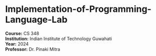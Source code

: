 # Implementation-of-Programming-Language-Lab

**Course:** CS 348  
**Institution:** Indian Institute of Technology Guwahati  
**Year:** 2024  
**Professor:** Dr. Pinaki Mitra
